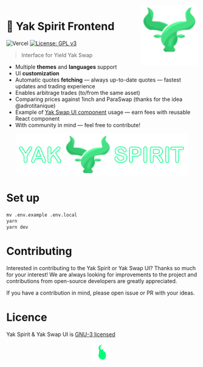 <img src="./src/assets/images/yak-spirit/yak-favicon.png" width="150" align="right" alt="" />

# 🐃 Yak Spirit Frontend

![Vercel](https://therealsujitk-vercel-badge.vercel.app/?app=yak-spirit-dragoonzx)
[![License: GPL v3](https://img.shields.io/badge/License-GPLv3-blue.svg)](https://www.gnu.org/licenses/gpl-3.0)

> Interface for Yield Yak Swap

- Multiple **themes** and **languages** support
- UI **customization**
- Automatic quotes **fetching** — always up-to-date quotes — fastest updates and trading experience
- Enables arbitrage trades (to/from the same asset)
- Comparing prices against 1inch and ParaSwap (thanks for the idea @adrotitanique)
- Example of [Yak Swap UI component](https://github.com/dragoonzx/yak-swap-ui) usage — earn fees with reusable React component
- With community in mind — feel free to contribute!

<p align="center">
  <img src="./src/assets/images/yak-spirit/yak-spirit5.png" alt="Yak Spirit logo" width="450">
</p>

# Set up

```shell
mv .env.example .env.local
yarn
yarn dev
```

# Contributing

Interested in contributing to the Yak Spirit or Yak Swap UI? Thanks so much for your interest! We are always looking for improvements to the project and contributions from open-source developers are greatly appreciated.

If you have a contribution in mind, please open issue or PR with your ideas.

# Licence

Yak Spirit & Yak Swap UI is [GNU-3 licensed](https://github.com/dragoonzx/yak-spirit/blob/main/LICENSE)

<p align="center">
  <img src="./src/assets/gif/loading-unscreen.gif" alt="" width="50">
</p>
